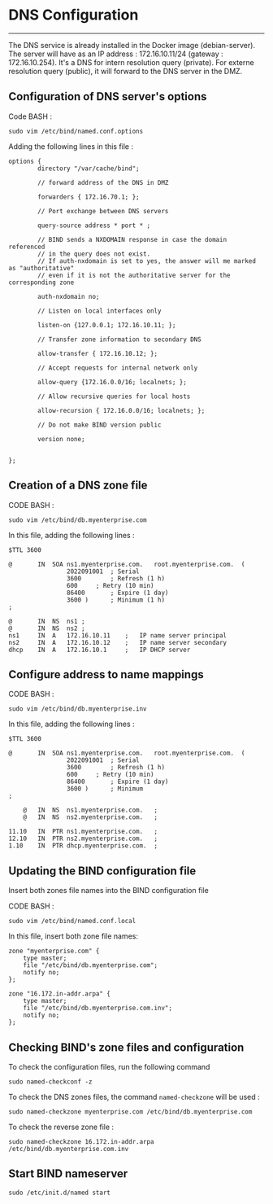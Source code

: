 # DNS Configuration
---

The DNS service is already installed in the Docker image (debian-server).
The server will have as an IP address : 172.16.10.11/24 (gateway : 172.16.10.254).
It's a DNS for intern resolution query (private). For externe resolution query (public), it will forward to the DNS server in the DMZ.

## Configuration of DNS server's options

Code BASH :

    sudo vim /etc/bind/named.conf.options

Adding the following lines in this file :

    options {
            directory "/var/cache/bind";

            // forward address of the DNS in DMZ
            
            forwarders { 172.16.70.1; };

            // Port exchange between DNS servers

            query-source address * port * ;

            // BIND sends a NXDOMAIN response in case the domain referenced
            // in the query does not exist.
            // If auth-nxdomain is set to yes, the answer will me marked as "authoritative"
            // even if it is not the authoritative server for the corresponding zone

            auth-nxdomain no;

            // Listen on local interfaces only

    	    listen-on {127.0.0.1; 172.16.10.11; };

            // Transfer zone information to secondary DNS

	        allow-transfer { 172.16.10.12; };

            // Accept requests for internal network only

	        allow-query {172.16.0.0/16; localnets; };

            // Allow recursive queries for local hosts

	        allow-recursion { 172.16.0.0/16; localnets; };

            // Do not make BIND version public

	        version none;        


    };


## Creation of a DNS zone file

CODE BASH :

    sudo vim /etc/bind/db.myenterprise.com

In this file, adding the following lines :

    $TTL 3600

    @	    IN	SOA	ns1.myenterprise.com.	root.myenterprise.com.	(
                    2022091001	; Serial
                    3600		; Refresh (1 h)
                    600		; Retry (10 min)
                    86400		; Expire (1 day)
                    3600 )		; Minimum (1 h)
    ;

    @	    IN	NS	ns1	;
    @	    IN	NS	ns2	;
    ns1	    IN	A	172.16.10.11	;	IP name server principal
    ns2	    IN	A	172.16.10.12	;	IP name server secondary
    dhcp	IN	A	172.16.10.1	    ;	IP DHCP server

## Configure address to name mappings

CODE BASH :

    sudo vim /etc/bind/db.myenterprise.inv

In this file, adding the following lines :

    $TTL 3600

    @	    IN	SOA	ns1.myenterprise.com.	root.myenterprise.com.	(
                    2022091001	; Serial
                    3600		; Refresh (1 h)
                    600		; Retry (10 min)
                    86400		; Expire (1 day)
                    3600 )		; Minimum
    ;

        @	IN	NS	ns1.myenterprise.com.	;
        @	IN	NS	ns2.myenterprise.com.	;

    11.10	IN	PTR	ns1.myenterprise.com.	;
    12.10	IN	PTR	ns2.myenterprise.com.	;
    1.10	IN	PTR	dhcp.myenterprise.com.	;

## Updating the BIND configuration file

Insert both zones file names into the BIND configuration file

CODE BASH :

    sudo vim /etc/bind/named.conf.local

In this file, insert both zone file names:

    zone "myenterprise.com" {
        type master;
        file "/etc/bind/db.myenterprise.com";
        notify no;
    };

    zone "16.172.in-addr.arpa" {
        type master;
        file "/etc/bind/db.myenterprise.com.inv";
        notify no;
    };

## Checking BIND's zone files and configuration

To check the configuration files, run the following command 

    sudo named-checkconf -z

To check the DNS zones files, the command `named-checkzone` will be used :

    sudo named-checkzone myenterprise.com /etc/bind/db.myenterprise.com

To check the reverse zone file :

    sudo named-checkzone 16.172.in-addr.arpa /etc/bind/db.myenterprise.com.inv

## Start BIND nameserver

    sudo /etc/init.d/named start
